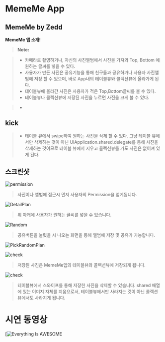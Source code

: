 MemeMe  App
==================

**MemeMe by Zedd**
-------------

**MemeMe 앱 소개!**

> **Note:**

> -  카메라로 촬영하거나,  자신의 사진앨범에서 사진을 가져와 Top, Bottom
> 에 원하는 글씨를 넣을 수 있다. 
> - 사용자가 만든 사진은 공유기능을 통해 친구들과 공유하거나 사용자 사진앨범에 저장 할 수 있으며, 바로 App내의 테이블뷰와 콜렉션뷰에 올라가게 된다.
> - 테이블뷰에 올라간 사진은  사용자가 적은 Top,Bottom글씨를 볼 수 있다. 
> - 테이블뷰나 콜렉션뷰에 저장된 사진을 누르면 사진을 크게 볼 수 있다. 


> -

**kick**
--------

> - 테이블 뷰에서 swipe하여 원하는 사진을 삭제 할 수 있다. 그냥 테이블 뷰에서만 삭제하는 것이 아닌 UIApplication.shared.delegate를 통해 사진을 삭제하는 것이므로 테이블 뷰에서 지우고 콜렉션뷰를 가도 사진은 없어져 있게 된다. 

**스크린샷**
---

![permission](./image/permission.jpeg)

> 사진이나 앨범에 접근시 먼저 사용자의 Permission을 얻게됩니다.

![DetailPlan](./image/create.jpeg)

> 위 아래에 사용자가 원하는 글씨를 넣을 수 있습니다.  

![Random](./image/save.jpeg)

> 공유버튼을 눌렀을 시 나오는 화면을 통해 앨범에 저장 및 공유가 가능합니다. 

![PickRandomPlan](./image/table.jpeg)

![check](./image/collection.jpeg)

> 저장된 사진은 MemeMe앱의 테이블뷰와 콜렉션뷰에 저장되게 됩니다. 

![check](./image/delete.jpeg)

> 테이블뷰에서 스와이프를 통해 저장한 사진을 삭제할 수 있습니다. shared 배열에 있는 이미지 자체를 지움으로서, 테이블뷰에서만 사라지는 것이 아닌 콜렉션뷰에서도 사라지게 됩니다. 

**시연 동영상**
==========

[![Everything Is AWESOME](https://youtu.be/VS6jJJBBWEo)


